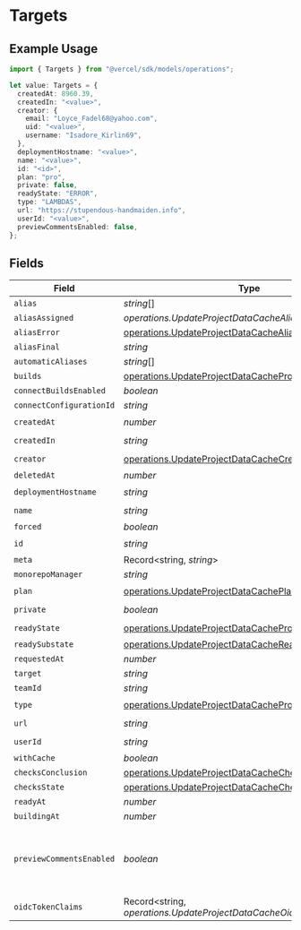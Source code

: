 # Targets

## Example Usage

```typescript
import { Targets } from "@vercel/sdk/models/operations";

let value: Targets = {
  createdAt: 8960.39,
  createdIn: "<value>",
  creator: {
    email: "Loyce_Fadel68@yahoo.com",
    uid: "<value>",
    username: "Isadore_Kirlin69",
  },
  deploymentHostname: "<value>",
  name: "<value>",
  id: "<id>",
  plan: "pro",
  private: false,
  readyState: "ERROR",
  type: "LAMBDAS",
  url: "https://stupendous-handmaiden.info",
  userId: "<value>",
  previewCommentsEnabled: false,
};
```

## Fields

| Field                                                                                                                          | Type                                                                                                                           | Required                                                                                                                       | Description                                                                                                                    | Example                                                                                                                        |
| ------------------------------------------------------------------------------------------------------------------------------ | ------------------------------------------------------------------------------------------------------------------------------ | ------------------------------------------------------------------------------------------------------------------------------ | ------------------------------------------------------------------------------------------------------------------------------ | ------------------------------------------------------------------------------------------------------------------------------ |
| `alias`                                                                                                                        | *string*[]                                                                                                                     | :heavy_minus_sign:                                                                                                             | N/A                                                                                                                            |                                                                                                                                |
| `aliasAssigned`                                                                                                                | *operations.UpdateProjectDataCacheAliasAssigned*                                                                               | :heavy_minus_sign:                                                                                                             | N/A                                                                                                                            |                                                                                                                                |
| `aliasError`                                                                                                                   | [operations.UpdateProjectDataCacheAliasError](../../models/operations/updateprojectdatacachealiaserror.md)                     | :heavy_minus_sign:                                                                                                             | N/A                                                                                                                            |                                                                                                                                |
| `aliasFinal`                                                                                                                   | *string*                                                                                                                       | :heavy_minus_sign:                                                                                                             | N/A                                                                                                                            |                                                                                                                                |
| `automaticAliases`                                                                                                             | *string*[]                                                                                                                     | :heavy_minus_sign:                                                                                                             | N/A                                                                                                                            |                                                                                                                                |
| `builds`                                                                                                                       | [operations.UpdateProjectDataCacheProjectsBuilds](../../models/operations/updateprojectdatacacheprojectsbuilds.md)[]           | :heavy_minus_sign:                                                                                                             | N/A                                                                                                                            |                                                                                                                                |
| `connectBuildsEnabled`                                                                                                         | *boolean*                                                                                                                      | :heavy_minus_sign:                                                                                                             | N/A                                                                                                                            |                                                                                                                                |
| `connectConfigurationId`                                                                                                       | *string*                                                                                                                       | :heavy_minus_sign:                                                                                                             | N/A                                                                                                                            |                                                                                                                                |
| `createdAt`                                                                                                                    | *number*                                                                                                                       | :heavy_check_mark:                                                                                                             | N/A                                                                                                                            |                                                                                                                                |
| `createdIn`                                                                                                                    | *string*                                                                                                                       | :heavy_check_mark:                                                                                                             | N/A                                                                                                                            |                                                                                                                                |
| `creator`                                                                                                                      | [operations.UpdateProjectDataCacheCreator](../../models/operations/updateprojectdatacachecreator.md)                           | :heavy_check_mark:                                                                                                             | N/A                                                                                                                            |                                                                                                                                |
| `deletedAt`                                                                                                                    | *number*                                                                                                                       | :heavy_minus_sign:                                                                                                             | N/A                                                                                                                            |                                                                                                                                |
| `deploymentHostname`                                                                                                           | *string*                                                                                                                       | :heavy_check_mark:                                                                                                             | N/A                                                                                                                            |                                                                                                                                |
| `name`                                                                                                                         | *string*                                                                                                                       | :heavy_check_mark:                                                                                                             | N/A                                                                                                                            |                                                                                                                                |
| `forced`                                                                                                                       | *boolean*                                                                                                                      | :heavy_minus_sign:                                                                                                             | N/A                                                                                                                            |                                                                                                                                |
| `id`                                                                                                                           | *string*                                                                                                                       | :heavy_check_mark:                                                                                                             | N/A                                                                                                                            |                                                                                                                                |
| `meta`                                                                                                                         | Record<string, *string*>                                                                                                       | :heavy_minus_sign:                                                                                                             | N/A                                                                                                                            |                                                                                                                                |
| `monorepoManager`                                                                                                              | *string*                                                                                                                       | :heavy_minus_sign:                                                                                                             | N/A                                                                                                                            |                                                                                                                                |
| `plan`                                                                                                                         | [operations.UpdateProjectDataCachePlan](../../models/operations/updateprojectdatacacheplan.md)                                 | :heavy_check_mark:                                                                                                             | N/A                                                                                                                            |                                                                                                                                |
| `private`                                                                                                                      | *boolean*                                                                                                                      | :heavy_check_mark:                                                                                                             | N/A                                                                                                                            |                                                                                                                                |
| `readyState`                                                                                                                   | [operations.UpdateProjectDataCacheProjectsReadyState](../../models/operations/updateprojectdatacacheprojectsreadystate.md)     | :heavy_check_mark:                                                                                                             | N/A                                                                                                                            |                                                                                                                                |
| `readySubstate`                                                                                                                | [operations.UpdateProjectDataCacheReadySubstate](../../models/operations/updateprojectdatacachereadysubstate.md)               | :heavy_minus_sign:                                                                                                             | N/A                                                                                                                            |                                                                                                                                |
| `requestedAt`                                                                                                                  | *number*                                                                                                                       | :heavy_minus_sign:                                                                                                             | N/A                                                                                                                            |                                                                                                                                |
| `target`                                                                                                                       | *string*                                                                                                                       | :heavy_minus_sign:                                                                                                             | N/A                                                                                                                            |                                                                                                                                |
| `teamId`                                                                                                                       | *string*                                                                                                                       | :heavy_minus_sign:                                                                                                             | N/A                                                                                                                            |                                                                                                                                |
| `type`                                                                                                                         | [operations.UpdateProjectDataCacheProjectsResponseType](../../models/operations/updateprojectdatacacheprojectsresponsetype.md) | :heavy_check_mark:                                                                                                             | N/A                                                                                                                            |                                                                                                                                |
| `url`                                                                                                                          | *string*                                                                                                                       | :heavy_check_mark:                                                                                                             | N/A                                                                                                                            |                                                                                                                                |
| `userId`                                                                                                                       | *string*                                                                                                                       | :heavy_check_mark:                                                                                                             | N/A                                                                                                                            |                                                                                                                                |
| `withCache`                                                                                                                    | *boolean*                                                                                                                      | :heavy_minus_sign:                                                                                                             | N/A                                                                                                                            |                                                                                                                                |
| `checksConclusion`                                                                                                             | [operations.UpdateProjectDataCacheChecksConclusion](../../models/operations/updateprojectdatacachechecksconclusion.md)         | :heavy_minus_sign:                                                                                                             | N/A                                                                                                                            |                                                                                                                                |
| `checksState`                                                                                                                  | [operations.UpdateProjectDataCacheChecksState](../../models/operations/updateprojectdatacachechecksstate.md)                   | :heavy_minus_sign:                                                                                                             | N/A                                                                                                                            |                                                                                                                                |
| `readyAt`                                                                                                                      | *number*                                                                                                                       | :heavy_minus_sign:                                                                                                             | N/A                                                                                                                            |                                                                                                                                |
| `buildingAt`                                                                                                                   | *number*                                                                                                                       | :heavy_minus_sign:                                                                                                             | N/A                                                                                                                            |                                                                                                                                |
| `previewCommentsEnabled`                                                                                                       | *boolean*                                                                                                                      | :heavy_minus_sign:                                                                                                             | Whether or not preview comments are enabled for the deployment                                                                 | false                                                                                                                          |
| `oidcTokenClaims`                                                                                                              | Record<string, *operations.UpdateProjectDataCacheOidcTokenClaims*>                                                             | :heavy_minus_sign:                                                                                                             | N/A                                                                                                                            |                                                                                                                                |